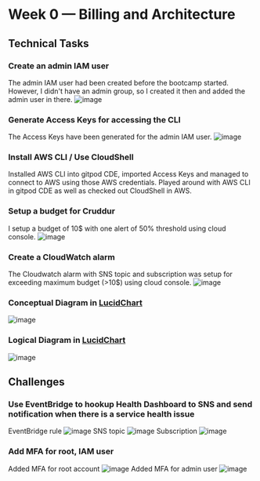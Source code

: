 # Week 0 — Billing and Architecture

## Technical Tasks

### Create an admin IAM user
The admin IAM user had been created before the bootcamp started. However, I didn't have an admin group, so I created it then and added the admin user in there.
![image](https://user-images.githubusercontent.com/25799157/218456482-6902b674-8adc-41c3-bc1e-bb408a37cc3b.png)

### Generate Access Keys for accessing the CLI
The Access Keys have been generated for the admin IAM user.
![image](https://user-images.githubusercontent.com/25799157/219001835-f010faeb-c363-422a-8667-f61cf79747e4.png)

### Install AWS CLI / Use CloudShell
Installed AWS CLI into gitpod CDE, imported Access Keys and managed to connect to AWS using those AWS credentials.
Played around with AWS CLI in gitpod CDE as well as checked out CloudShell in AWS.

### Setup a budget for Cruddur
I setup a budget of 10$ with one alert of 50% threshold using cloud console.
![image](https://user-images.githubusercontent.com/25799157/218746335-e604826b-57a9-4a9e-987d-b4a0a1f36373.png)

### Create a CloudWatch alarm
The Cloudwatch alarm with SNS topic and subscription was setup for exceeding maximum budget (>10$) using cloud console.
![image](https://user-images.githubusercontent.com/25799157/218746720-cac6aa60-d3a7-432e-a1b9-922896a3bc00.png)

### Conceptual Diagram in [LucidChart](https://lucid.app/lucidchart/94542c4a-9da2-4d5a-9b12-7808195b4040/edit?viewport_loc=-478%2C-194%2C2994%2C1437%2C0_0&invitationId=inv_d7579df8-1946-4eb3-aa33-616713a51e95)
![image](https://user-images.githubusercontent.com/25799157/219471164-94dfa309-8e5f-4bc1-a124-d4b5efca0b69.png)

### Logical Diagram in [LucidChart](https://lucid.app/lucidchart/862813c4-2ad0-4fbf-b69c-003064d867ca/edit?viewport_loc=-904%2C-691%2C4992%2C2397%2C0_0&invitationId=inv_a9d827b3-9b20-4a57-93f1-7f4749fa9c88)
![image](https://user-images.githubusercontent.com/25799157/219647745-018a27b0-e4cc-4d8f-b10f-e1edf37fe842.png)

## Challenges

### Use EventBridge to hookup Health Dashboard to SNS and send notification when there is a service health issue
EventBridge rule
![image](https://user-images.githubusercontent.com/25799157/219770369-c203c897-ade5-4bcd-8cc1-fa946314acef.png)
SNS topic
![image](https://user-images.githubusercontent.com/25799157/219770870-dbba5d9c-216b-49a3-9080-f124d8668c9d.png)
Subscription
![image](https://user-images.githubusercontent.com/25799157/219771459-a000775c-faa7-475a-abdc-12f28225895e.png)

### Add MFA for root, IAM user
Added MFA for root account
![image](https://user-images.githubusercontent.com/25799157/219000691-3876176e-477f-4bf0-beb3-14dc02ec4325.png)
Added MFA for admin user
![image](https://user-images.githubusercontent.com/25799157/219001573-b8ca31ab-853a-4c05-94fb-c91b196b4b5f.png)






